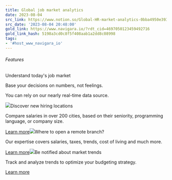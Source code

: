 ```yaml
---
title: Global job market analytics
date: 2023-08-04
src_link: https://www.notion.so/Global-HR-market-analytics-0bba4950e39346f1a1ddc9c7618d1b72
src_date: '2023-08-04 20:48:00'
gold_link: https://www.navigara.io/?rdt_cid=4697050123459492716
gold_link_hash: 5198a3cd0c8f5f408aab1a2dd8c08998
tags:
- '#host_www_navigara_io'
---
```


###### Features

Understand today's job market

Base your decisions on numbers, not feelings.

You can rely on our nearly real-time data source.

[![](/landing/features/compareCostOfTeamFeature.svg)](/city/339?compareCityId=350&skillLevelRanges=70-90-1&skillLevelRanges=10-30-2)Discover new hiring locations

Compare salaries in over 200 cities, based on their seniority, programming language, or company size.

[Learn more](/city/339?compareCityId=350&skillLevelRanges=70-90-1&skillLevelRanges=10-30-2)[![](/landing/features/salaryMapFeature.png)](/demo)Where to open a remote branch?

Our expertise covers salaries, taxes, trends, cost of living and much more.

[Learn more](/demo)[![](/landing/features/instantMarkerReportsFeature.svg)](/city/339)Be notified about market trends

Track and analyze trends to optimize your budgeting strategy.

[Learn more](/city/339)